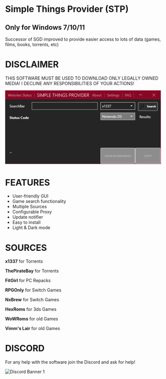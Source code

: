 # Simple Things Provider (STP)
## Only for Windows 7/10/11
Successor of SGD improved to provide easier access to lots of data (games, films, books, torrents, etc)

# DISCLAIMER
THIS SOFTWARE MUST BE USED TO DOWNLOAD ONLY LEGALLY OWNED MEDIA! I DECLINE ANY RESPONSIBILITIES OF YOUR ACTIONS!

![alt text](https://github.com/Backend2121/SimpleThingsProvider/blob/master/TorrentScraper/preview.png?raw=true)


# FEATURES
* User-friendly GUI
* Game search functionality
* Multiple Sources
* Configurable Proxy
* Update notifier
* Easy to install
* Light & Dark mode

# SOURCES
**x1337** for Torrents

**ThePirateBay** for Torrents

**FitGirl** for PC Repacks

**RPGOnly** for Switch Games

**NxBrew** for Switch Games

**HexRoms** for 3ds Games

**WoWRoms** for old Games

**Vimm's Lair** for old Games

# DISCORD
For any help with the software join the Discord and ask for help!

![Discord Banner 1](https://discordapp.com/api/guilds/857306107113766912/widget.png?style=banner1)
